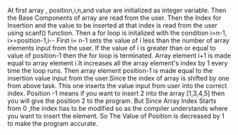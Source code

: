 At first array , position,i,n,and value are initialized as integer variable.
Then the Base Components of array are read from the user.
Then the Index for Insertion and the value to be inserted at that index is read from the user using scanf() function.
Then a for loop is initalized with the condition i=n-1, i>=position-1,i--
First i= n-1 sets the value of i less than the number of array elements input from the user.
If the value of i is greater than or equal to value of position-1 then the for loop is terminated.
Array element i+1 is made equal to array element i.It increases all the array element's index by 1 every time the loop runs.
Then array element position-1 is made equal to the insertion value input from the user.Since the index of array is shifted by one from above task. This one inserts the value input from user into the correct index.
Position -1 means if you want to insert 2 into the array [1,3,4,5] then you will give the position 2 to the program. But Since Array Index Starts from 0 ,the index has to be modified so as the compiler understands where you want to insert the element.
So The Value of Position is decreased by 1 to make the program accurate.